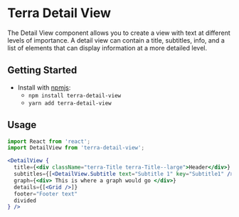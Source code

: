 # Terra Detail View

The Detail View component allows you to create a view with text at different levels of importance. A detail view can contain a title, subtitles, info, and a list of elements that can display information at a more detailed level.

## Getting Started

- Install with [npmjs](https://www.npmjs.com):
  - `npm install terra-detail-view`
  - `yarn add terra-detail-view`

## Usage

```jsx
import React from 'react';
import DetailView from 'terra-detail-view';

<DetailView {
  title={<div className="terra-Title terra-Title--large">Header</div>}
  subtitles={[<DetailView.Subtitle text="Subtitle 1" key="Subtitle1" />, <DetailView.Subtitle text="Subtitle 2" key="Subtitle2" />]}
  graph={<div> This is where a graph would go </div>}
  details={[<Grid />]}
  footer="Footer text"
  divided
} />
```
